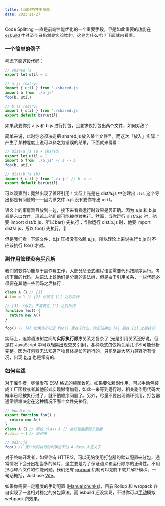 ```yaml
---
title: 代码分割并不简单
date: 2023-11-27
---
```


Code Splitting 一直是前端性能优化的一个重要手段，但是如此重要的功能在 [esbuild](https://esbuild.github.io/api/#splitting) 中时至今日仍然是实验性的，这是为什么呢？下面就来看看。

### 一个简单的例子

考虑下面这段代码：

```js
// shared.js
export let util = 1

// a.js (entry)
import { util } from './shared.js'
import b from './b.js'
foo(b, util)

// b.js (entry)
import { util } from './shared.js'
export default bar(util)
```

如果我要你对 a.js 和 b.js 进行打包，且要求仅打包出两个文件，如何对敌？

简单来说，此时你必须决定把 shared.js 放入某个文件里，而这次「放入」实际上产生了某种程度上说可以称之为错误的结果，下面就来看看：

```js
// dist/a.js (a + shared)
export let util = 1
import b from './b.js' // a -> b
foo(b, util)

// dist/b.js (b)
import { util } from './a.js' // b -> a
export default bar(util)
```

可以观察到：竟然出现了循环引用！实际上光是在 dist/a.js 中创建出 `util` 这个导出都是有问题的——因为原文件 a.js 没有要你导出 `util`。

语义上的事情暂且放到一边，接下来看看运行时效果是否正确。因为 a.js 和 b.js 都是入口文件，理论上他们都可能被单独执行。然而，当你运行 dist/a.js 时，他要 import dist/b.js，所以 bar() 先执行；当你运行 dist/b.js 时，他要 import dist/a.js，所以 foo() 先执行。🤯

但是我们看一下源文件，b.js 压根没有依赖 a.js，所以理论上来说执行 b.js 时不应该执行 foo() 才对。

### 副作用管理没有<abbr title="trivial">平凡</abbr>解

我们的软件功能基于副作用工作，大部分<abbr title="imperative">命令式</abbr>编程语言需要代码按顺序运行。考虑下面的代码，从语法上说他们是分离的语法树，但是由于引用关系，一些代码必须要在其他一些代码之后执行：

```js
class A {} // [1]
A.foo = 1 // [2] 必须在 [1] 之后执行

// [3] 「似乎」不需要在 [1] 之后执行
function foo() {
  return new A()
}

foo() // [4] 如果你不知道 foo() 里在干什么，你无法确定 [4] 要在 [1] 之后执行
```

实际上，追踪语法树之间的**实际执行顺序**关系太复杂了 (光是引用关系还好说，但是在 JavaScript 中可以轻易出现交叉引用)，各种隐式的依赖关系几乎不可能分析完整。因为打包器无法知道产物具体是如何运行的，只能尽最大努力兼容所有情况，出现 [bug](https://github.com/evanw/esbuild/issues/399) 也是常有的。

### 如何实践

对于库作者，尽量发布 ESM 格式的纯函数包。如果要依赖副作用，可以手动包装成工厂函数或者其他形式实现懒惰加载，如此一来等到运行时，相关副作用代码大概率已经被执行过了，就不怕顺序问题了。另外，尽量不要出现循环引用，打包器通常很难决定在这种情况下哪个文件先执行。

```js
// bundle.js
export function foo() {
  return new A()
}
class A {} // 假设 class A {} 被打包器挪到了后面
A.data = 1 // 副作用

// main.js
foo() // 用户代码执行的时候也不怕 A.data 未定义了
```

对于终端开发者，如果你有 HTTP/2，可以无脑使用打包器的默认配置来分包，通常情况下会分出相当多的碎片，这主要是为了保证语义和运行顺序的正确性。不用担心碎片文件的性能问题，我们还有 [preload](https://guybedford.com/es-module-preloading-integrity#modulepreload-polyfill) 机制可以提前下载并解析模块。一句话概括，Just use [Vite](https://vitejs.dev/)。

如果你需要一定程度的手动配置 ([Manual chunks](https://github.com/evanw/esbuild/issues/207))，目前 Rollup 和 webpack 各自实现了一套相对稳定的分包算法。而 esbuild 还没实现，不过你可以[手动](https://github.com/hyrious/esbuild-split-vendors-example)模拟 webpack 的效果。
